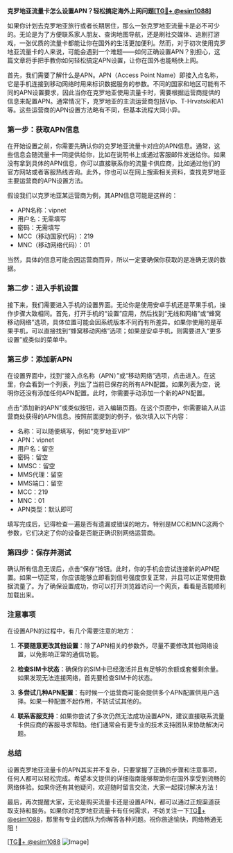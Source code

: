 **克罗地亚流量卡怎么设置APN？轻松搞定海外上网问题[[TG💪+ @esim1088](https://t.me/s/esim1088)]**

如果你计划去克罗地亚旅行或者长期居住，那么一张克罗地亚流量卡是必不可少的。无论是为了方便联系家人朋友、查询地图导航，还是刷社交媒体、追剧打游戏，一张优质的流量卡都能让你在国外的生活更加便利。然而，对于初次使用克罗地亚流量卡的人来说，可能会遇到一个难题——如何正确设置APN？别担心，这篇文章将手把手教你如何轻松搞定APN设置，让你在国外也能畅快上网。

首先，我们需要了解什么是APN。APN（Access Point Name）即接入点名称，它是手机连接到移动网络时用来标识数据服务的参数。不同的国家和地区可能有不同的APN设置要求，因此当你在克罗地亚使用流量卡时，需要根据运营商提供的信息来配置APN。通常情况下，克罗地亚的主流运营商包括Vip、T-Hrvatski和A1等。这些运营商的APN设置方法略有不同，但基本流程大同小异。

### 第一步：获取APN信息

在开始设置之前，你需要先确认你的克罗地亚流量卡对应的APN信息。通常，这些信息会随流量卡一同提供给你，比如在说明书上或通过客服邮件发送给你。如果没有拿到具体的APN信息，你可以直接联系你的流量卡供应商，比如通过他们的官方网站或者客服热线咨询。此外，你也可以在网上搜索相关资料，查找克罗地亚主要运营商的APN设置方法。

假设我们以克罗地亚某运营商为例，其APN信息可能是这样的：
- APN名称：vipnet
- 用户名：无需填写
- 密码：无需填写
- MCC（移动国家代码）：219
- MNC（移动网络代码）：01

当然，具体的信息可能会因运营商而异，所以一定要确保你获取的是准确无误的数据。

### 第二步：进入手机设置

接下来，我们需要进入手机的设置界面。无论你是使用安卓手机还是苹果手机，操作步骤大致相同。首先，打开手机的“设置”应用，然后找到“无线和网络”或“蜂窝移动网络”选项，具体位置可能会因系统版本不同而有所差异。如果你使用的是苹果手机，可以直接找到“蜂窝移动网络”选项；如果是安卓手机，则需要进入“更多设置”或类似的菜单中。

### 第三步：添加新APN

在设置界面中，找到“接入点名称（APN）”或“移动网络”选项，点击进入。在这里，你会看到一个列表，列出了当前已保存的所有APN配置。如果列表为空，说明你还没有添加任何APN配置。此时，你需要手动添加一个新的APN配置。

点击“添加新的APN”或类似按钮，进入编辑页面。在这个页面中，你需要输入从运营商处获得的APN信息。按照前面提到的例子，依次填入以下内容：
- 名称：可以随便填写，例如“克罗地亚VIP”
- APN：vipnet
- 用户名：留空
- 密码：留空
- MMSC：留空
- MMS代理：留空
- MMS端口：留空
- MCC：219
- MNC：01
- APN类型：默认即可

填写完成后，记得检查一遍是否有遗漏或错误的地方。特别是MCC和MNC这两个参数，它们决定了你的设备是否能正确识别网络运营商。

### 第四步：保存并测试

确认所有信息无误后，点击“保存”按钮。此时，你的手机会尝试连接新的APN配置。如果一切正常，你应该能够立即看到信号强度恢复正常，并且可以正常使用数据流量了。为了确保设置成功，你可以打开浏览器访问一个网页，看看是否能顺利加载出来。

### 注意事项

在设置APN的过程中，有几个需要注意的地方：

1. **不要随意更改其他设置**：除了APN相关的参数外，尽量不要修改其他网络设置，以免影响正常的通信功能。
   
2. **检查SIM卡状态**：确保你的SIM卡已经激活并且有足够的余额或套餐剩余量。如果发现无法连接网络，首先要检查SIM卡的状态。

3. **多尝试几种APN配置**：有时候一个运营商可能会提供多个APN配置供用户选择。如果一种配置不起作用，不妨试试其他的。

4. **联系客服支持**：如果你尝试了多次仍然无法成功设置APN，建议直接联系流量卡供应商的客服寻求帮助。他们通常会有更专业的技术支持团队来协助解决问题。

### 总结

设置克罗地亚流量卡的APN其实并不复杂，只要掌握了正确的步骤和注意事项，任何人都可以轻松完成。希望本文提供的详细指南能够帮助你在国外享受到流畅的网络体验。如果你还有其他疑问，欢迎随时留言交流，大家一起探讨解决方法！

最后，再次提醒大家，无论是购买流量卡还是设置APN，都可以通过正规渠道获取支持和服务。如果你对克罗地亚流量卡有任何需求，不妨关注一下[TG💪+ @esim1088](https://t.me/s/esim1088)，那里有专业的团队为你解答各种问题。祝你旅途愉快，网络畅通无阻！

[[TG💪+ @esim1088](https://t.me/s/esim1088) ![Image](https://i.postimg.cc/4NQfJmqS/Snipaste-2025-05-13-00-14-12.png)]